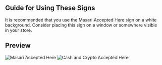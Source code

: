 ## Guide for Using These Signs

It is recommended that you use the Masari Accepted Here sign on a white background. Consider placing this sign on a window or somewhere visible in your store. 

## Preview

![Masari Accepted Here](https://github.com/masari-project/Masari-Marketing/blob/master/Signs/Masari%20Accepted%20Here/Masari_Accepted_Here_White_Background.png)
![Cash and Crypto Accepted Here](https://github.com/masari-project/Masari-Marketing/blob/master/Signs/Masari%20Accepted%20Here/Cash%20and%20Crypto%20MSR%20Coin.png)
&nbsp;

